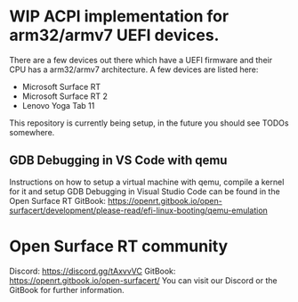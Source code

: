 # WIP ACPI implementation for arm32/armv7 UEFI devices.
There are a few devices out there which have a UEFI firmware and their CPU has a arm32/armv7 architecture. A few devices are listed here:
* Microsoft Surface RT
* Microsoft Surface RT 2
* Lenovo Yoga Tab 11

This repository is currently being setup, in the future you should see TODOs somewhere.

## GDB Debugging in VS Code with qemu
Instructions on how to setup a virtual machine with qemu, compile a kernel for it and setup GDB Debugging in Visual Studio Code can be found in the Open Surface RT GitBook:
https://openrt.gitbook.io/open-surfacert/development/please-read/efi-linux-booting/qemu-emulation

# Open Surface RT community
Discord: https://discord.gg/tAxvvVC
GitBook: https://openrt.gitbook.io/open-surfacert/
You can visit our Discord or the GitBook for further information.
